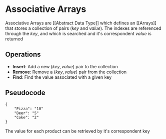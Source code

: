 # Associative Arrays
Associative Arrays are [[Abstract Data Type]] which defines an [[Arrays]] that stores a collection of pairs (*key* and *value*).
The indexes are referenced through the *key*, and which is searched and it's correspondent *value* is returned

## Operations
- **Insert**: Add a new ($key, value$) pair to the collection
- **Remove**: Remove a ($key, value$) pair from the collection
- **Find**: Find the value associated with a given key

## Pseudocode
```
{
    "Pizza": "10"
    "Beer": "5"
    "Coke": "2"
}
```
The value for each product can be retrieved by it's correspondent key

